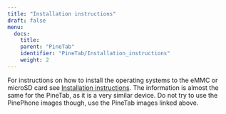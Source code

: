 ```yaml
---
title: "Installation instructions"
draft: false
menu:
  docs:
    title:
    parent: "PineTab"
    identifier: "PineTab/Installation_instructions"
    weight: 2
---
```


For instructions on how to install the operating systems to the eMMC or microSD card see [Installation instructions](/documentation/PinePhone/Installation_instructions). The information is almost the same for the PineTab, as it is a very similar device. Do not try to use the PinePhone images though, use the PineTab images linked above.
